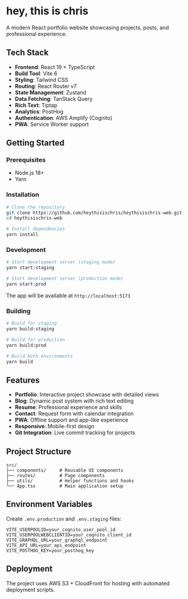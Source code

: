 # hey, this is chris

A modern React portfolio website showcasing projects, posts, and professional experience.

## Tech Stack

- **Frontend**: React 19 + TypeScript
- **Build Tool**: Vite 6
- **Styling**: Tailwind CSS
- **Routing**: React Router v7
- **State Management**: Zustand
- **Data Fetching**: TanStack Query
- **Rich Text**: Tiptap
- **Analytics**: PostHog
- **Authentication**: AWS Amplify (Cognito)
- **PWA**: Service Worker support

## Getting Started

### Prerequisites
- Node.js 18+
- Yarn

### Installation

```bash
# Clone the repository
git clone https://github.com/heythisischris/heythisischris-web.git
cd heythisischris-web

# Install dependencies
yarn install
```

### Development

```bash
# Start development server (staging mode)
yarn start:staging

# Start development server (production mode)
yarn start:prod
```

The app will be available at `http://localhost:5173`

### Building

```bash
# Build for staging
yarn build:staging

# Build for production
yarn build:prod

# Build both environments
yarn build
```

## Features

- **Portfolio**: Interactive project showcase with detailed views
- **Blog**: Dynamic post system with rich text editing
- **Resume**: Professional experience and skills
- **Contact**: Request form with calendar integration
- **PWA**: Offline support and app-like experience
- **Responsive**: Mobile-first design
- **Git Integration**: Live commit tracking for projects

## Project Structure

```
src/
├── components/     # Reusable UI components
├── routes/         # Page components
├── utils/          # Helper functions and hooks
└── App.tsx         # Main application setup
```

## Environment Variables

Create `.env.production` and `.env.staging` files:

```env
VITE_USERPOOLID=your_cognito_user_pool_id
VITE_USERPOOLWEBCLIENTID=your_cognito_client_id
VITE_GRAPHQL_URL=your_graphql_endpoint
VITE_API_URL=your_api_endpoint
VITE_POSTHOG_KEY=your_posthog_key
```

## Deployment

The project uses AWS S3 + CloudFront for hosting with automated deployment scripts.
